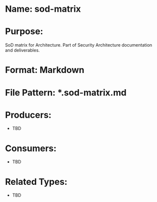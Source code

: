 # Name: sod-matrix

# Purpose:
SoD matrix for Architecture. Part of Security Architecture documentation and deliverables.

# Format: Markdown

# File Pattern: *.sod-matrix.md

# Producers:
- TBD

# Consumers:
- TBD

# Related Types:
- TBD
